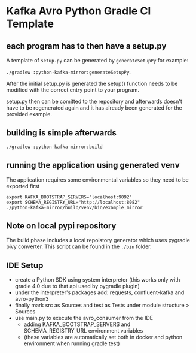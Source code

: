 # Kafka Avro Python Gradle CI Template

## each program has to then have a setup.py

A template of `setup.py` can be generated by `generateSetupPy` for example:

 `./gradlew :python-kafka-mirror:generateSetupPy`.

After the initial setup.py is generated the setup() function needs to be modified with the correct entry point
to your program.

setup.py then can be comitted to the repository and afterwards doesn't have to be regenerated again and it has
already been generated for the provided example.


## building is simple afterwards

    ./gradlew :python-kafka-mirror:build

## running the application using generated venv

The application requires some environmental variables so they need to be exported first

    export KAFKA_BOOTSTRAP_SERVERS="localhost:9092"
    export SCHEMA_REGISTRY_URL="http://localhost:8082"
    ./python-kafka-mirror/build/venv/bin/example_mirror


## Note on local pypi repository

The build phase includes a local repoistory generator which uses pygradle pivy converter. This script can be found
in the `./bin` folder.


## IDE Setup

- create a Python SDK using system interpreter (this works only with gradle 4.0 due to that api used by pygradle plugin)
- under the interpreter's packages add: requests, confluent-kafka and avro-python3
- finally mark src as Sources and test as Tests under module structure > Sources
- use main.py to execute the avro_consumer from the IDE 
    - adding KAFKA_BOOTSTRAP_SERVERS and SCHEMA_REGISTRY_URL environment variables
    - (these variables are automatically set both in docker and python environment when running gradle test)